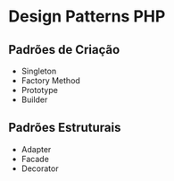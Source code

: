 # Design Patterns PHP

## Padrões de Criação
- Singleton
- Factory Method
- Prototype
- Builder

## Padrões Estruturais
- Adapter
- Facade
- Decorator